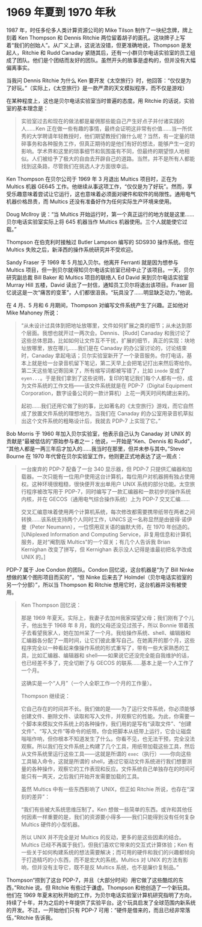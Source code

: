 # 1969 年夏到 1970 年秋

1987 年，时任多伦多人类计算资源公司的 Mike Tilson 制作了一块纪念牌，牌上刻着 Ken Thompson 和 Dennis Ritchie 两位留着胡子的面孔。这块牌子上写着“我们的创始人”。从广义上讲，这说法没错，但更准确地说，Thompson 是发起人，Ritchie 和 Rudd Canaday 紧随其后，还有一小群贝尔电话实验室的员工组成了团队。他们是个团结而友好的团队。虽然开头的故事是虚构的，但并没有大幅偏离事实。

当我问 Dennis Ritchie 为什么 Ken 要开发《太空旅行》时，他回答：“仅仅是为了好玩。”（实际上，《太空旅行》是一款严肃的天文模拟程序，而不仅是游戏）

在某种程度上，这也是贝尔电话实验室当时普遍的态度。用 Ritchie 的话说，实验室的基本理念是：

>实验室过去和现在的做法都是雇佣那些能自己产生好点子并付诸实践的人……Ken 正在做一些有趣的事情，最终会证明这非常有价值……当一所优秀的大学聘请年轻教授时，他们期望教授们做什么呢？当然，有一定量的琐碎事务和各种服务工作，但真正期待的是他们有好的想法，能够产生一定的影响。学术界和这里的琐事细节和氛围虽有不同，但最终的期望惊人地相似。人们被给予了极大的自由去开辟自己的道路。当然，并不是所有人都能找到这条路，尽管我们在挑选人才方面很幸运。

Ken Thompson 在贝尔公司于 1969 年 3 月退出 Multics 项目时，正在为 Multics 机器 GE645 工作。他继续从事这项工作，“仅仅是为了好玩”。然而，享受乐趣意味着尝试让它运行，这也意味着必须面对硬件和软件的局限性。通用电气机器价格昂贵，而 Multics 还没有准备好作为任何实际生产环境来使用。

Doug Mcllroy 说：“当 Multics 开始运行时，第一个真正运行的地方就是这里……贝尔电话实验室实际上将 645 机器当作 Multics 机器使用。三个人就能使它过载。”

Thompson 在伯克利时接触过 Butler Lampson 编写的 SDS930 操作系统。但在 Multics 失败之后，新泽西的操作系统研究并不受欢迎。

Sandy Fraser 于 1969 年 5 月加入贝尔。他离开 Ferranti 就是因为想参与 Multics 项目，但一到贝尔就得知贝尔电话实验室已经中止了该项目。一天，贝尔研究副总裁 Bill Baker 和 Multics 项目的联络人 Ed David 来到贝尔电话实验室 Murray Hill 五楼，David 读出了一封信，通知员工贝尔将退出该项目。Fraser 回忆说这是一次“痛苦的变革”，人们都很沮丧。“玩具没了……明显缺乏动力，”他说。

在 4 月、5 月和 6 月期间，Thompson 对编写文件系统产生了兴趣。正如他对 Mike Mahoney 所说：

>“从未设计过具体到把地址放哪里，文件如何扩展之类的细节；从未达到那个层面。我想也就开过一两次会。Dennis、\[Rudd] Canaday 和我讨论了这些总体思路，比如如何让文件互不干扰，扩展的细节，真正的实现：块地址放哪里，放在哪儿……我们是在 Canaday 的办公室讨论的，讨论结束时，Canaday 拿起电话；贝尔实验室新开了一个录音服务。你打电话，基本上就是给一台录音机留下笔记，第二天早上会把笔记打出来然后寄给你。第二天这些笔记寄回来了，所有缩写词都被写错了，比如 `inode` 变成了 `eyen...`。于是我们拿到了这些说明，复印的笔记我们每个人都有一份，成为文件系统的工作文档——该文件系统就是在 PDP-7（Digital Equipment Corporation，数字设备公司的一款计算机）上花一两天时间构建出来的。
>
>起初……我们还用它做了别的事，比如著名的《太空旅行》游戏，而它自然成了放置文件系统的理想地方。当我们在 Canaday 的办公室用录音机草拟出这个文件系统的粗略设计后，我就去 PDP-7 上实现了它。”

Bob Morris 于 1960 年加入贝尔实验室，他表示自己认为 Canaday 对 UNIX 的贡献是“最被低估的”原始参与者之一；他说，一开始是“Ken、Dennis 和 Rudd”， “其他人都是一两三年后才加入的……我当时在那里，但并未参与其中。”Steve Bourne 在 1970 年代曾在贝尔实验室工作，他则更正式地表达了这一观点：

>一台废弃的 PDP-7 配备了一台 340 显示器，但 PDP-7 只提供汇编器和加载器。一次只能有一位用户使用这台计算机，每位用户对机器拥有独占使用权。这种环境很粗糙，很快便开发出单用户 UNIX 系统的部分功能。太空旅行程序被改写用于 PDP-7，同时编写了一款汇编器和一款初步的操作系统内核，并在 GECOS（通用电气综合操作系统）上为 PDP-7 交叉汇编……
>
>交叉汇编意味着使用两个计算机系统，每次修改都需要携带纸带在两者之间转换……该系统支持两个人同时工作，UNICS 这一名称显然是由彼得·诺伊曼（Peter Neumann），一位惯用双关语的幽默大师，在 1970 年创造的。\[UNiplexed Information and Computing Service，非复用信息和计算机服务，是对“阉割版 Multics”的一个双关；有几个人告诉我 Brian Kernighan 改变了拼写，但 Kernighan 表示没人记得是谁最初把名字改成 UNIX 的。]

PDP-7 属于 Joe Condon 的团队。Condon 回忆说，这台机器是“为了 Bill Ninke 想做的某个图形项目而买的”，“但 Ninke 后来去了 Holmdel（贝尔电话实验室的另一个分部）”，所以当 Thompson 和 Ritchie 想用它时，这台机器并没有被使用。

>Ken Thompson 回忆说：
>
>那是 1969 年夏天。实际上，我妻子去加州我家探望父母；我们刚有了个儿子，他出生于 1968 年 8 月，我的父母还没见过孩子，所以 Bonnie 带着孩子去看望我家人，她在加州呆了一个月。我给操作系统、shell、编辑器和汇编器各分配了一周时间，让它们彼此重写自己。在她离开的那个月，这些程序完全以一种看起来像操作系统的形式重写了，带有一些大家熟悉的工具，比如汇编器、编辑器和 shell——如果说它还没完全能自我维护的话，也已经差不多了，完全切断了与 GECOS 的联系……基本上是一个人工作了一个月。
>
>这确实是一个“人月”（一个人全职工作一个月的工作量）。
>
>Thompson 继续说：
>
>它自己存在的时间并不长。我们做的是——为了运行文件系统，你必须能够创建文件、删除文件、读取和写入文件，并观察它的性能。为此，你需要一个脚本来模拟文件系统上的各种操作，我们用的是写有“读取文件”、“创建文件”、“写入文件”等命令的纸带。你会把脚本从纸带上运行，它会让磁盘嗡嗡作响，但你根本不知道发生了什么。你看不见，也无法干预，完全没法观察。所以我们在文件系统上构建了几个工具，用纸带加载这些工具，然后从文件系统里运行这些工具——这就是所谓的 `exec`（执行）——你向这些工具输入命令，这就是所谓的 shell，通过它驱动文件系统进行我们想要测量的各种操作，观察它的工作表现和反应。文件系统自己单独存在的时间可能只有一两天，之后我们开始开发需要加载的工具。
>
>虽然 Multics 中有一些东西影响了 UNIX，但正如 Ritchie 所说，也存在“深刻的差异”：
>
>“我们有些被大系统思维压制了。Ken 想做一些简单的东西。或许和其他任何因素一样重要的是，我们的资源要小得多——我们只能得到没有任何复杂 Multics 硬件的小型机器。
>
>所以 UNIX 并不完全是对 Multics 的反动，更多的是这些因素的结合。Multics 已经不再属于我们，但我们喜欢它带来的交互式计算体验；Ken 有一些关于如何构建系统的想法需要解决；而可用的硬件和我们的兴趣都倾向于打造精巧的小东西，而不是宏大的系统。Multics 对 UNIX 的方法有影响，但并没有主导它，既不是反 Multics 系统，也不是廉价复制品。”

Thompson“捞到了这台 PDP-7，并且（大部分时间）用它做了这些酷炫的东西，”Ritchie 说。但 Ritchie 有些过于谦虚。Thompson 和他创造了一个新玩具。他们在 1969 年夏末初秋开始的工作，为贝尔电话实验室计算机研究指明了方向，持续了十年，并为之后的十年提供了实验平台。这个玩具启发了全球范围内新系统的开发。不过，一开始他们只有 PDP-7 可用：“硬件是借来的，而且已经非常落伍，”Ritchie 告诉我。

